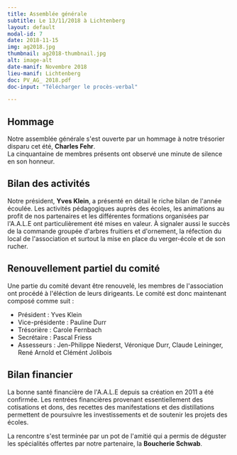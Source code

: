 ```yaml
---
title: Assemblée générale
subtitle: Le 13/11/2018 à Lichtenberg
layout: default
modal-id: 7
date: 2018-11-15
img: ag2018.jpg
thumbnail: ag2018-thumbnail.jpg
alt: image-alt
date-manif: Novembre 2018
lieu-manif: Lichtenberg
doc: PV_AG_ 2018.pdf
doc-input: "Télécharger le procès-verbal"

---
```

## Hommage ##
Notre assemblée générale s'est ouverte par un hommage à notre trésorier disparu cet été, **Charles Fehr**.  
La cinquantaine de membres présents ont observé une minute de silence en son honneur.

## Bilan des activités ##
Notre président, **Yves Klein**, a présenté en détail le riche bilan de l'année écoulée. Les activités pédagogiques auprès des écoles, les animations au profit de nos partenaires et les différentes formations organisées par l'A.A.L.E ont particulièrement été mises en valeur. À signaler aussi le succès de la commande groupée d'arbres fruitiers et d'ornement, la réfection du local de l'association et surtout la mise en place du verger-école et de son rucher.

## Renouvellement partiel du comité ##
Une partie du comité devant être renouvelé, les membres de l'association ont procédé à l'éléction de leurs dirigeants. Le comité est donc maintenant composé comme suit :
* Président : Yves Klein
* Vice-présidente : Pauline Durr
* Trésorière : Carole Fernbach
* Secrétaire : Pascal Friess
* Assesseurs : Jen-Philippe Niederst, Véronique Durr, Claude Leininger, René Arnold et Clémént Jolibois

## Bilan financier ##

La bonne santé financière de l'A.A.L.E depuis sa création en 2011 a été confirmée. Les rentrées financières provenant essentiellement des cotisations et dons, des recettes des manifestations et des distillations permettent de poursuivre les investissements et de soutenir les projets des écoles. 

La rencontre s'est terminée par un pot de l'amitié qui a permis de déguster les spécialités offertes par notre partenaire, la **Boucherie Schwab**.